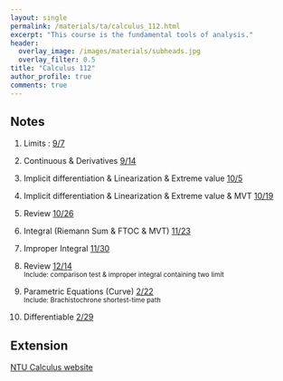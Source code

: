 ```yaml
---
layout: single
permalink: /materials/ta/calculus_112.html
excerpt: "This course is the fundamental tools of analysis."
header:
  overlay_image: /images/materials/subheads.jpg
  overlay_filter: 0.5
title: "Calculus 112"
author_profile: true
comments: true
---
```


## Notes

1. Limits : 
    [9/7](/pdf/materials/ta/calculus112/9_7.pdf) <br>

2. Continuous & Derivatives
    [9/14](/pdf/materials/ta/calculus112/9_14.pdf) <br>

3. Implicit differentiation & Linearization & Extreme value
    [10/5](/pdf/materials/ta/calculus112/10_5.pdf) <br>

3. Implicit differentiation & Linearization & Extreme value & MVT
    [10/19](/pdf/materials/ta/calculus112/10_19.pdf) <br>

4. Review
    [10/26](/pdf/materials/ta/calculus112/10_26.pdf) <br>

5. Integral (Riemann Sum & FTOC & MVT)
    [11/23](/pdf/materials/ta/calculus112/11_23.pdf) <br>

6. Improper Integral
    [11/30](/pdf/materials/ta/calculus112/11_30.pdf) <br>

7. Review
    [12/14](/pdf/materials/ta/calculus112/12_14.pdf) <br>
    <small>Include: comparison test & improper integral containing two limit</small>

8. Parametric Equations (Curve)
    [2/22](/pdf/materials/ta/calculus112/2_22.pdf) <br>
    <small>Include: Brachistochrone shortest-time path</small>

8. Differentiable
    [2/29](/pdf/materials/ta/calculus112/2_29.pdf) <br>



## Extension

[NTU Calculus website](http://www.math.ntu.edu.tw/~calc/cl_n_34455.html)
